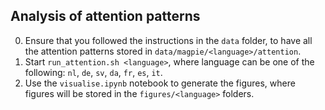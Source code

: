 ## Analysis of attention patterns

0. Ensure that you followed the instructions in the `data` folder, to have all the attention patterns stored in `data/magpie/<language>/attention`.
1. Start `run_attention.sh <language>`, where language can be one of the following: `nl`, `de`, `sv`, `da`, `fr`, `es`, `it`.
2. Use the `visualise.ipynb` notebook to generate the figures, where figures will be stored in the `figures/<language>` folders.
